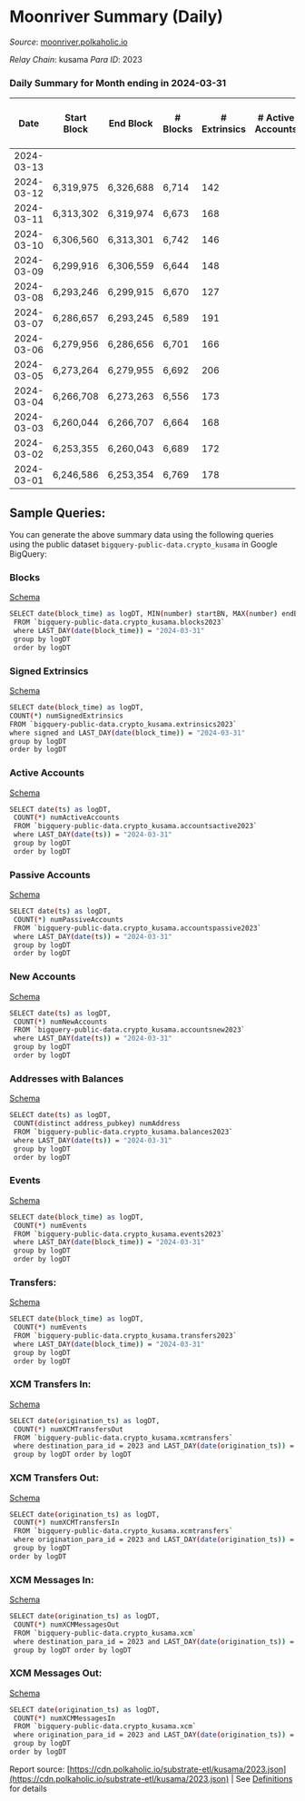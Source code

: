 # Moonriver Summary (Daily)

_Source_: [moonriver.polkaholic.io](https://moonriver.polkaholic.io)

*Relay Chain*: kusama
*Para ID*: 2023



### Daily Summary for Month ending in 2024-03-31


| Date    | Start Block | End Block | # Blocks | # Extrinsics | # Active Accounts | # Passive Accounts | # New Accounts | # Addresses | # Events  | # Transfers ($USD) | # XCM Transfers In ($USD) | # XCM Transfers Out ($USD) | # XCM In | # XCM Out | Issues |
|---------|-------------|-----------|----------|--------------|-------------------|--------------------|----------------|-------------|-----------|--------------------|---------------------------|----------------------------|----------|-----------|--------|
| 2024-03-13 |  |  |  |  |  |  |  |  |  |   |   |   |  |  |  |
| 2024-03-12 | 6,319,975 | 6,326,688 | 6,714 | 142 |  |  |  | 887,454 | 578,605 | 17,391 ($3,789,649.21) |   |   |  |  |  |
| 2024-03-11 | 6,313,302 | 6,319,974 | 6,673 | 168 |  |  |  | 885,427 | 615,899 | 21,515 ($3,346,785.96) |   |   |  |  |  |
| 2024-03-10 | 6,306,560 | 6,313,301 | 6,742 | 146 |  |  |  | 883,094 | 626,478 | 21,341 ($3,029,006.56) |   |   |  |  |  |
| 2024-03-09 | 6,299,916 | 6,306,559 | 6,644 | 148 |  |  |  | 881,147 | 599,710 | 20,436 ($2,954,386.35) |   |   |  |  |  |
| 2024-03-08 | 6,293,246 | 6,299,915 | 6,670 | 127 |  |  |  | 879,354 | 554,936 | 18,600 ($2,602,811.77) |   |   |  |  |  |
| 2024-03-07 | 6,286,657 | 6,293,245 | 6,589 | 191 |  |  |  | 877,853 | 612,057 | 20,259 ($7,679,469.67) |   |   |  |  |  |
| 2024-03-06 | 6,279,956 | 6,286,656 | 6,701 | 166 |  |  |  | 876,245 | 585,686 | 18,324 ($10,172,066.33) |   |   |  |  |  |
| 2024-03-05 | 6,273,264 | 6,279,955 | 6,692 | 206 |  |  |  | 874,817 | 675,789 | 19,300 ($8,728,949.55) |   |   |  |  |  |
| 2024-03-04 | 6,266,708 | 6,273,263 | 6,556 | 173 |  |  |  | 873,492 | 603,616 | 19,459 ($5,152,102.82) |   |   |  |  |  |
| 2024-03-03 | 6,260,044 | 6,266,707 | 6,664 | 168 |  |  |  | 871,949 | 646,118 | 24,318 ($2,552,283.47) |   |   |  |  |  |
| 2024-03-02 | 6,253,355 | 6,260,043 | 6,689 | 172 |  |  |  | 869,954 | 716,231 | 22,151 ($2,465,738.36) |   |   |  |  |  |
| 2024-03-01 | 6,246,586 | 6,253,354 | 6,769 | 178 |  |  |  | 867,563 | 666,086 | 19,101 ($2,979,620.15) |   |   |  |  |  |

## Sample Queries:
You can generate the above summary data using the following queries using the public dataset `bigquery-public-data.crypto_kusama` in Google BigQuery:


### Blocks 

[Schema](https://github.com/colorfulnotion/substrate-etl/blob/main/schema/blocks.json)

```bash
SELECT date(block_time) as logDT, MIN(number) startBN, MAX(number) endBN, COUNT(*) numBlocks 
 FROM `bigquery-public-data.crypto_kusama.blocks2023`  
 where LAST_DAY(date(block_time)) = "2024-03-31" 
 group by logDT 
 order by logDT
```

### Signed Extrinsics 

[Schema](https://github.com/colorfulnotion/substrate-etl/blob/main/schema/extrinsics.json)

```bash
SELECT date(block_time) as logDT, 
COUNT(*) numSignedExtrinsics 
FROM `bigquery-public-data.crypto_kusama.extrinsics2023`  
where signed and LAST_DAY(date(block_time)) = "2024-03-31" 
group by logDT 
order by logDT
```

### Active Accounts 

[Schema](https://github.com/colorfulnotion/substrate-etl/blob/main/schema/accountsactive.json)

```bash
SELECT date(ts) as logDT, 
 COUNT(*) numActiveAccounts 
 FROM `bigquery-public-data.crypto_kusama.accountsactive2023` 
 where LAST_DAY(date(ts)) = "2024-03-31" 
 group by logDT 
 order by logDT
```

### Passive Accounts 

[Schema](https://github.com/colorfulnotion/substrate-etl/blob/main/schema/accountspassive.json)

```bash
SELECT date(ts) as logDT, 
 COUNT(*) numPassiveAccounts 
 FROM `bigquery-public-data.crypto_kusama.accountspassive2023` 
 where LAST_DAY(date(ts)) = "2024-03-31" 
 group by logDT 
 order by logDT
```

### New Accounts 

[Schema](https://github.com/colorfulnotion/substrate-etl/blob/main/schema/accountsnew.json)

```bash
SELECT date(ts) as logDT, 
 COUNT(*) numNewAccounts 
 FROM `bigquery-public-data.crypto_kusama.accountsnew2023` 
 where LAST_DAY(date(ts)) = "2024-03-31" 
 group by logDT
 order by logDT
```

### Addresses with Balances 

[Schema](https://github.com/colorfulnotion/substrate-etl/blob/main/schema/balances.json)

```bash
SELECT date(ts) as logDT,
 COUNT(distinct address_pubkey) numAddress 
 FROM `bigquery-public-data.crypto_kusama.balances2023` 
 where LAST_DAY(date(ts)) = "2024-03-31" 
 group by logDT 
 order by logDT
```

### Events 

[Schema](https://github.com/colorfulnotion/substrate-etl/blob/main/schema/events.json)

```bash
SELECT date(block_time) as logDT, 
 COUNT(*) numEvents 
 FROM `bigquery-public-data.crypto_kusama.events2023` 
 where LAST_DAY(date(block_time)) = "2024-03-31" 
 group by logDT 
 order by logDT
```

### Transfers:

[Schema](https://github.com/colorfulnotion/substrate-etl/blob/main/schema/transfers.json)

```bash
SELECT date(block_time) as logDT, 
 COUNT(*) numEvents 
 FROM `bigquery-public-data.crypto_kusama.transfers2023` 
 where LAST_DAY(date(block_time)) = "2024-03-31" 
 group by logDT 
 order by logDT
```

### XCM Transfers In: 

[Schema](https://github.com/colorfulnotion/substrate-etl/blob/main/schema/xcmtransfers.json)

```bash
SELECT date(origination_ts) as logDT, 
 COUNT(*) numXCMTransfersOut 
 FROM `bigquery-public-data.crypto_kusama.xcmtransfers` 
 where destination_para_id = 2023 and LAST_DAY(date(origination_ts)) = "2024-03-31" 
 group by logDT order by logDT
```

### XCM Transfers Out: 

[Schema](https://github.com/colorfulnotion/substrate-etl/blob/main/schema/xcmtransfers.json)

```bash
SELECT date(origination_ts) as logDT, 
 COUNT(*) numXCMTransfersIn 
 FROM `bigquery-public-data.crypto_kusama.xcmtransfers` 
 where origination_para_id = 2023 and LAST_DAY(date(origination_ts)) = "2024-03-31" 
 group by logDT 
order by logDT
```

### XCM Messages In: 

[Schema](https://github.com/colorfulnotion/substrate-etl/blob/main/schema/xcm.json)

```bash
SELECT date(origination_ts) as logDT, 
 COUNT(*) numXCMMessagesOut 
 FROM `bigquery-public-data.crypto_kusama.xcm` 
 where destination_para_id = 2023 and LAST_DAY(date(origination_ts)) = "2024-03-31" 
 group by logDT order by logDT
```

### XCM Messages Out: 

[Schema](https://github.com/colorfulnotion/substrate-etl/blob/main/schema/xcm.json)

```bash
SELECT date(origination_ts) as logDT, 
 COUNT(*) numXCMMessagesIn 
 FROM `bigquery-public-data.crypto_kusama.xcm` 
 where origination_para_id = 2023 and LAST_DAY(date(origination_ts)) = "2024-03-31" 
 group by logDT 
order by logDT
```


Report source: [https://cdn.polkaholic.io/substrate-etl/kusama/2023.json](https://cdn.polkaholic.io/substrate-etl/kusama/2023.json) | See [Definitions](/DEFINITIONS.md) for details
